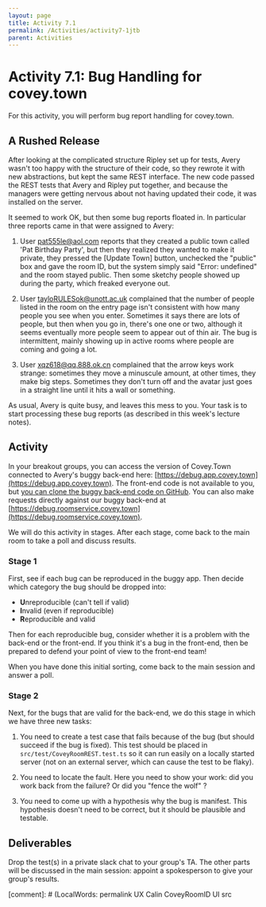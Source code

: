 ```yaml
---
layout: page
title: Activity 7.1
permalink: /Activities/activity7-1jtb
parent: Activities
---
```


# Activity 7.1: Bug Handling for covey.town

For this activity, you will perform bug report handling for covey.town. 

## A Rushed Release

After looking at the complicated structure Ripley set up for tests, Avery wasn't too happy with the structure of their code, so they rewrote it with new abstractions, but kept the same REST interface.  The new code passed the REST tests that Avery and Ripley put together, and because the managers were getting nervous about not having updated their code, it was installed on the server.

It seemed to work OK, but then some bug reports floated in.  In particular three reports came in that were assigned to Avery:

1. User pat555le@aol.com reports that they created a public town called 'Pat Birthday Party', but then they realized they wanted to make it private, they pressed the [Update Town] button, unchecked the "public" box and gave the room ID, but the system simply said "Error: undefined" and the room stayed public.  Then some sketchy people showed up during the party, which freaked everyone out.

2. User tayloRULESok@unott.ac.uk complained that the number of people listed in the room on the entry page isn't consistent with how many people you see when you enter.  Sometimes it says there are lots of people, but then when you go in, there's one one or two, although it seems eventually more people seem to appear out of thin air.  The bug is intermittent, mainly showing up in active rooms where people are coming and going a lot.

3. User xqz618@qq.888.ok.cn complained that the arrow keys work strange: sometimes they move a minuscule amount, at other times, they make big steps.  Sometimes they don't turn off and the avatar just goes in a straight line until it hits a wall or something.

As usual, Avery is quite busy, and leaves this mess to you. Your task is to
start processing these bug reports (as described in this week's lecture notes).

## Activity

In your breakout groups,
you can access the version of Covey.Town connected to Avery's buggy back-end here: [https://debug.app.covey.town](https://debug.app.covey.town). The front-end code is not available to you, but [you can clone the buggy back-end code on GitHub](https://github.com/neu-se/covey-town-roomservice-buggy). You can also make requests directly against our buggy back-end  at [https://debug.roomservice.covey.town](https://debug.roomservice.covey.town).

We will do this activity in stages.  After each stage, come back to the main room to take a poll and discuss results.

### Stage 1

First, see if each bug can be reproduced in the buggy app.  Then decide which category the bug should be dropped into:
* **U**nreproducible (can't tell if valid)
* **I**nvalid (even if reproducible)
* **R**eproducible and valid

Then for each reproducible bug, consider whether it is a problem with the back-end or the front-end.
If you think it's a bug in the front-end, then be prepared to defend your point of view to the front-end team!

When you have done this initial sorting, come back to the main session and answer a poll.

### Stage 2

Next, for the bugs that are valid for the back-end, we do this stage in which we have three new tasks:

1. You need to create a test case that fails because of the bug (but should succeed if the bug is fixed).
This test should be placed in `src/test/CoveyRoomREST.test.ts` so it can run easily on a locally started server (not on an external server, which can cause the test to be flaky).

2. You need to locate the fault.  Here you need to show your work: did you work back from the failure?  Or did you "fence the wolf" ?

3. You need to come up with a hypothesis why the bug is manifest.  This hypothesis doesn't need to be correct, but it should be plausible and testable.

## Deliverables

Drop the test(s) in a private slack chat to your group's TA.
The other parts will be discussed in the main session: appoint a spokesperson to give your group's results.

[comment]: # (LocalWords:  permalink UX Calin CoveyRoomID UI src

